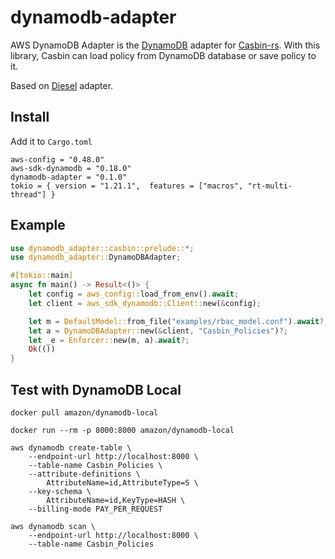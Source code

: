 # dynamodb-adapter

AWS DynamoDB Adapter is the [DynamoDB](https://github.com/fospitia/dynamodb) adapter for [Casbin-rs](https://github.com/casbin/casbin-rs). With this library, Casbin can load policy from DynamoDB database or save policy to it.

Based on [Diesel](https://github.com/casbin-rs/diesel-adapter) adapter.

## Install

Add it to `Cargo.toml`

```
aws-config = "0.48.0"
aws-sdk-dynamodb = "0.18.0"
dynamodb-adapter = "0.1.0"
tokio = { version = "1.21.1",  features = ["macros", "rt-multi-thread"] }
```

## Example

```rust
use dynamodb_adapter::casbin::prelude::*;
use dynamodb_adapter::DynamoDBAdapter;

#[tokio::main]
async fn main() -> Result<()> {
    let config = aws_config::load_from_env().await;
    let client = aws_sdk_dynamodb::Client::new(&config);

    let m = DefaultModel::from_file("examples/rbac_model.conf").await?;
    let a = DynamoDBAdapter::new(&client, "Casbin_Policies")?;
    let _e = Enforcer::new(m, a).await?;
    Ok(())
}
```

## Test with DynamoDB Local

```shell
docker pull amazon/dynamodb-local
```

```shell
docker run --rm -p 8000:8000 amazon/dynamodb-local
```

```shell
aws dynamodb create-table \
    --endpoint-url http://localhost:8000 \
    --table-name Casbin_Policies \
    --attribute-definitions \
        AttributeName=id,AttributeType=S \
    --key-schema \
        AttributeName=id,KeyType=HASH \
    --billing-mode PAY_PER_REQUEST
```

```shell
aws dynamodb scan \
    --endpoint-url http://localhost:8000 \
    --table-name Casbin_Policies
```
